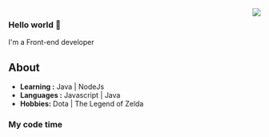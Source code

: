 <img align='right' src="https://github-readme-stats.vercel.app/api?username=jumodada&show_icons=true">

### Hello world 👋

I'm a Front-end developer 
    
## About
-  **Learning :** Java | NodeJs
-  **Languages :** Javascript | Java
-  **Hobbies:** Dota | The Legend of Zelda

### My code time

<!--START_SECTION:waka-->
<!--END_SECTION:waka-->

